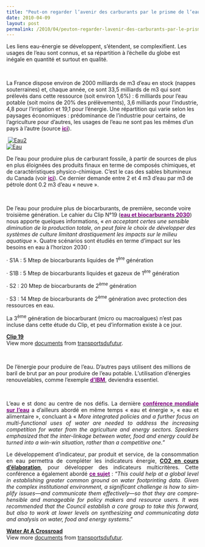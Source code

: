```yaml
---
title: "Peut-on regarder l’avenir des carburants par le prisme de l’eau ?"
date: 2010-04-09
layout: post
permalink: /2010/04/peuton-regarder-lavenir-des-carburants-par-le-prisme-de-leau.html
---
```


<p class="MsoNormal"><span>Les liens eau-énergie se développent, s’étendent, se complexifient. Les usages de l’eau sont connus, et sa répartition à l’échelle du globe est inégale en quantité et surtout en qualité.</span></p> <p class="MsoNormal"><span> </span></p> <p class="MsoNormal"><span>La France dispose environ de 2000 milliards de m3 d’eau en stock (nappes souterraines) et, chaque année, ce sont 33,5 milliards de m3 qui sont prélevés dans cette ressource (soit environ 1,6%) : 6 milliards pour l’eau potable (soit moins de 20% des prélèvements), 3,6 milliards pour l’industrie, 4,8 pour l’irrigation et 19,1 pour l’énergie. Une répartition qui varie selon les paysages économiques : prédominance de l’industrie pour certains, de l’agriculture pour d’autres, les usages de l’eau ne sont pas les mêmes d’un pays à l’autre (source <strong><a href="http://www.lesentreprisesdeleau.com/leau-en-france-en-quelques-chiffres/"><font color="#800080">ici</font></a></strong>).</span></p> <p class="MsoNormal"><span> <a href="/wp-content/uploads/sites/6/old/6a0120a66d2ad4970b0133ec918659970b-pi.jpg"><img alt="Eau2" border="0" class="asset asset-image at-xid-6a0120a66d2ad4970b0133ec918659970b " src="/wp-content/uploads/sites/6/old/6a0120a66d2ad4970b0133ec918659970b-320pi.jpg" title="Eau2" /></a> <br /><a href="/wp-content/uploads/sites/6/old/6a0120a66d2ad4970b01347fc18df0970c-pi.jpg" rel="lightbox"><img alt="Eau" border="0" class="asset asset-image at-xid-6a0120a66d2ad4970b01347fc18df0970c " src="/wp-content/uploads/sites/6/old/6a0120a66d2ad4970b01347fc18df0970c-320pi.jpg" title="Eau" /></a> <br /></span></p> <p class="MsoNormal"><span>De l’eau pour produire plus de carburant fossile, à partir de sources de plus en plus éloignées des produits finaux en terme de composés chimiques, et de caractéristiques physico-chimique. C’est le cas des sables bitumineux du Canada (voir <strong><a href="http://www.neb.gc.ca/clf-nsi/rnrgynfmtn/nrgyrprt/lsnd/pprtntsndchllngs20152006/qapprtntsndchllngs20152006-fra.html"><font color="#800080">ici</font></a></strong>). Ce dernier demande entre 2 et 4 m3 d’eau par m3 de pétrole dont 0.2 m3 d’eau « neuve ».</span></p> <p class="MsoNormal"><span>  </span></p>  <!--more-->  <p class="MsoNormal"><span>De l’eau pour produire plus de biocarburants, de première, seconde voire troisième génération. Le cahier du Clip N°19 (<strong><a href="/wp-content/uploads/sites/6/2010/04/clip_19.pdf"><font color="#800080">eau et biocarburants 2030</font></a></strong>) nous apporte quelques informations, « <em>en acceptant certes une sensible diminution de la production totale, on peut faire le choix de développer des systèmes de culture limitant drastiquement les impacts sur le milieu aquatique </em>». Quatre scénarios sont étudiés en terme d’impact sur les besoins en eau à l’horizon 2030 :</span></p> <p class="MsoNormal"><span><span>·<span> </span></span></span><span dir="ltr"><span>S1A : 5 Mtep de biocarburants liquides de 1<sup>ère</sup> génération</span></span></p> <p class="MsoNormal"><span><span>·<span> </span></span></span><span dir="ltr"><span>S1B : 5 Mtep de biocarburants liquides et gazeux de 1<sup>ère</sup> génération</span></span></p> <p class="MsoNormal"><span><span>·<span> </span></span></span><span dir="ltr"><span>S2 : 20 Mtep de biocarburants de 2<sup>ème</sup> génération</span></span></p> <p class="MsoNormal"><span><span>·<span> </span></span></span><span dir="ltr"><span>S3 : 14 Mtep de biocarburants de 2<sup>ème</sup> génération avec protection des ressources en eau.</span></span></p> <p class="MsoNormal"><span>La 3<sup>ème</sup> génération de biocarburant (micro ou macroalgues) n’est pas incluse dans cette étude du Clip, et peu d’information existe à ce jour.</span></p> <div id="__ss_3674603"><strong><a href="http://www.slideshare.net/transportsdufutur/clip-19" title="Clip 19">Clip 19</a></strong>   <div>View more <a href="http://www.slideshare.net/">documents</a> from <a href="http://www.slideshare.net/transportsdufutur">transportsdufutur</a>.</div></div> <p class="MsoNormal"><span> </span></p> <p class="MsoNormal"><span>De l’énergie pour produire de l’eau. D’autres pays utilisent des millions de baril de brut par an pour produire de l’eau potable. L’utilisation d’énergies renouvelables, comme l’exemple <strong><a href="http://www.technologyreview.com/energy/25010/?a=f"><font color="#800080">d’IBM</font></a></strong>, deviendra essentiel.</span></p> <p class="MsoNormal"><span> </span></p> <p align="justify" class="MsoNormal"><span>L’eau e
st donc au centre de nos défis. La dernière <strong><a href="/wp-content/uploads/sites/6/2010/04/Water_at_a_Crossroad.pdf"><font color="#800080">conférence mondiale sur l’eau</font></a></strong> a d’ailleurs abordé en même temps « eau et énergie », « eau et alimentaire », concluant à « <em>More integrated policies and a further focus on multi-functional uses of water are needed to address the increasing competition for water from the agriculture and energy sectors. </em></span><em><span lang="EN-GB">Speakers emphasized that the inter-linkage between water, food and energy could be turned into a win-win situation, rather than a competitive one.”</span></em></p> <p style="text-align: justify"><span>Le développement d’indicateur, par produit et service, de la consommation en eau permettra de compléter les indicateurs énergie, <strong><a href="http://www.ademe.fr/?name=E165461F117687A14917DF98AE2290E51270654405429.pdf" target="_blank">CO2 en cours d’élaboration</a></strong>, pour développer des indicateurs multicritères. </span><span lang="EN-GB">Cette conférence a également abordé <strong><a href="/wp-content/uploads/sites/6/2010/04/EfficientFootprints.pdf"><font color="#800080">ce sujet</font></a></strong> : “<em>This could help at a global level in establishing greater common ground on water footprinting data. Given the complex institutional environment, a significant challenge is how to simplify issues—and communicate them effectively—so that they are comprehensible and manageable for policy makers and resource users. It was recom­mended that the Council establish a core group to take this forward, but also to work at lower levels on synthesizing and communicating data and analysis on water, food and energy systems</em>.”</span></p> <div id="__ss_3674602"><strong><a href="http://www.slideshare.net/transportsdufutur/water-at-a-crossroad" title="Water At A Crossroad">Water At A Crossroad</a></strong>   <div>View more <a href="http://www.slideshare.net/">documents</a> from <a href="http://www.slideshare.net/transportsdufutur">transportsdufutur</a>.</div></div>